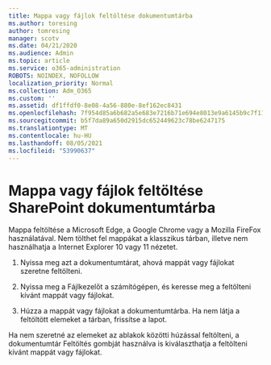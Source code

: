 ```yaml
---
title: Mappa vagy fájlok feltöltése dokumentumtárba
ms.author: toresing
author: tomresing
manager: scotv
ms.date: 04/21/2020
ms.audience: Admin
ms.topic: article
ms.service: o365-administration
ROBOTS: NOINDEX, NOFOLLOW
localization_priority: Normal
ms.collection: Adm_O365
ms.custom: ''
ms.assetid: df1ffdf0-8e08-4a56-880e-8ef162ec8431
ms.openlocfilehash: 7f954d85a6b682a5e683e7216b71e694e8013e9a6145b9c7f119d3b2a5b78965
ms.sourcegitcommit: b5f7da89a650d2915dc652449623c78be6247175
ms.translationtype: MT
ms.contentlocale: hu-HU
ms.lasthandoff: 08/05/2021
ms.locfileid: "53990637"
---
```

# <a name="upload-a-folder-or-files-to-a-sharepoint-document-library"></a>Mappa vagy fájlok feltöltése SharePoint dokumentumtárba

Mappa feltöltése a Microsoft Edge, a Google Chrome vagy a Mozilla FireFox használatával. Nem tölthet fel mappákat a klasszikus tárban, illetve nem használhatja a Internet Explorer 10 vagy 11 nézetet.
  
1. Nyissa meg azt a dokumentumtárat, ahová mappát vagy fájlokat szeretne feltölteni.
    
2. Nyissa meg a Fájlkezelőt a számítógépen, és keresse meg a feltölteni kívánt mappát vagy fájlokat.
    
3. Húzza a mappát vagy fájlokat a dokumentumtárba. Ha nem látja a feltöltött elemeket a tárban, frissítse a lapot. 
    
Ha nem szeretné az elemeket az ablakok közötti húzással feltölteni, a dokumentumtár Feltöltés gombját használva is kiválaszthatja a feltölteni kívánt mappát vagy fájlokat.  
  

